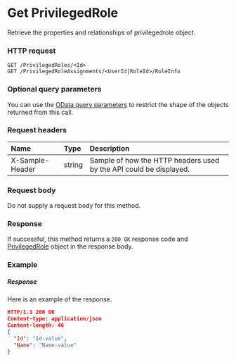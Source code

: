 # Get PrivilegedRole

Retrieve the properties and relationships of privilegedrole object.
### HTTP request
```http
GET /PrivilegedRoles/<Id>
GET /PrivilegedRoleAssignments/<UserId|RoleId>/RoleInfo
```
### Optional query parameters
You can use the [OData query parameters](odata-optional-query-parameters.md) to restrict the shape of the objects returned from this call.
### Request headers
| Name       | Type | Description|
|:-----------|:------|:----------|
| X-Sample-Header  | string  | Sample of how the HTTP headers used by the API could be displayed.|

### Request body
Do not supply a request body for this method.
### Response
If successful, this method returns a `200 OK` response code and [PrivilegedRole](../resources/privilegedrole.md) object in the response body.
### Example
##### Response
Here is an example of the response.
```json
HTTP/1.1 200 OK
Content-type: application/json
Content-length: 46
{
  "Id": "Id-value",
  "Name": "Name-value"
}
```

<!-- uuid: 822d1470-dc12-4397-aca5-19a48ef009a7\n2015-10-09 15:15:46 UTC -->